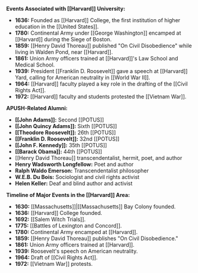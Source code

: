 
**Events Associated with [[Harvard]] University:**

* **1636:** Founded as [[Harvard]] College, the first institution of higher education in the [[United States]].
* **1780:** Continental Army under [[George Washington]] encamped at [[Harvard]] during the Siege of Boston.
* **1859:** [[Henry David Thoreau]] published "On Civil Disobedience" while living in Walden Pond, near [[Harvard]].
* **1861:** Union Army officers trained at [[Harvard]]'s Law School and Medical School.
* **1939:** President [[Franklin D. Roosevelt]] gave a speech at [[Harvard]] Yard, calling for American neutrality in [[World War II]].
* **1964:** [[Harvard]] faculty played a key role in the drafting of the [[Civil Rights Act]].
* **1972:** [[Harvard]] faculty and students protested the [[Vietnam War]].

**APUSH-Related Alumni:**

* **[[John Adams]]:** Second [[POTUS]]
* **[[John Quincy Adams]]:** Sixth [[POTUS]]
* **[[Theodore Roosevelt]]:** 26th [[POTUS]]
* **[[Franklin D. Roosevelt]]:** 32nd [[POTUS]]
* **[[John F. Kennedy]]:** 35th [[POTUS]]
* **[[Barack Obama]]:** 44th [[POTUS]]
* [[Henry David Thoreau]] transcendentalist, hermit, poet, and author
* **Henry Wadsworth Longfellow:** Poet and author
* **Ralph Waldo Emerson:** Transcendentalist philosopher
* **W.E.B. Du Bois:** Sociologist and civil rights activist
* **Helen Keller:** Deaf and blind author and activist

**Timeline of Major Events in the [[Harvard]] Area:**

* **1630:** [[Massachusetts]]|[[Massachusetts]] Bay Colony founded.
* **1636:** [[Harvard]] College founded.
* **1692:** [[Salem Witch Trials]].
* **1775:** [[Battles of Lexington and Concord]].
* **1780:** Continental Army encamped at [[Harvard]].
* **1859:** [[Henry David Thoreau]] publishes "On Civil Disobedience."
* **1861:** Union Army officers trained at [[Harvard]].
* **1939:** Roosevelt's speech on American neutrality.
* **1964:** Draft of [[Civil Rights Act]].
* **1972:** [[Vietnam War]] protests.